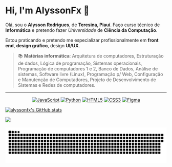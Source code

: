 Hi, I'm AlyssonFx 👋
===========================================

Olá, sou o **Alysson Rodrigues**, de **Teresina, Piauí**. Faço curso técnico de **Informática** e pretendo fazer _Universidade_ de **Ciência da Computação**. 

Estou praticando e pretendo me especializar profissionalmente em **front end**, **design gráfico**, design **UI/UX**. 

> 📚 **Matérias informática**:
Arquitetura de computadores, Estruturação de dados, Lógica de programação, Sistemas operacionais, Programação de computadores 1 e 2, Banco de Dados, Análise de sistemas, Software livre (Linux), Programação p/ Web, Configuração e Manutenção de Computadores, Projeto de Desenvolvimento de Sistemas e Redes de computadores.

------------------
<p align="center">
<a href="https://developer.mozilla.org/en-US/docs/Web/JavaScript" target="_blank" rel="noreferrer"> <img src="https://raw.githubusercontent.com/danielcranney/readme-generator/main/public/icons/skills/javascript-colored.svg" width="36" height="36" alt="JavaScript" /></a>
<a href="https://www.python.org/" target="_blank" rel="noreferrer"><img src="https://raw.githubusercontent.com/danielcranney/readme-generator/main/public/icons/skills/python-colored.svg" width="36" height="36" alt="Python" /></a>
<a href="https://developer.mozilla.org/en-US/docs/Glossary/HTML5" target="_blank" rel="noreferrer"><img src="https://raw.githubusercontent.com/danielcranney/readme-generator/main/public/icons/skills/html5-colored.svg" width="36" height="36" alt="HTML5" /></a>
<a href="https://www.w3.org/TR/CSS/#css" target="_blank" rel="noreferrer"><img src="https://raw.githubusercontent.com/danielcranney/readme-generator/main/public/icons/skills/css3-colored.svg" width="36" height="36" alt="CSS3" /></a>
<a href="https://www.figma.com/" target="_blank" rel="noreferrer"><img src="https://raw.githubusercontent.com/danielcranney/readme-generator/main/public/icons/skills/figma-colored.svg" width="36" height="36" alt="Figma" /></a>
<p>

<div align="center">

</div>

<a href="http://www.github.com/alyssonfx"><img src="https://github-readme-stats.vercel.app/api?username=alyssonfx&show_icons=true&hide=stars,&count_private=true&title_color=0891b2&text_color=ffffff&icon_color=0891b2&bg_color=0f172a&hide_border=true&show_icons=true" alt="alyssonfx's GitHub stats" /></a>

<a href="http://www.github.com/alyssonfx"><img src="https://github-readme-streak-stats.herokuapp.com/?user=alyssonfx&stroke=ffffff&background=0f172a&ring=0891b2&fire=0891b2&currStreakNum=ffffff&currStreakLabel=0891b2&sideNums=ffffff&sideLabels=ffffff&dates=ffffff&hide_border=true" /></a>

<div align="center">
  
  ![Snake Git](https://github.com/AlyssonFx/snakegithub/blob/main/snake.svg)
  
</div>
